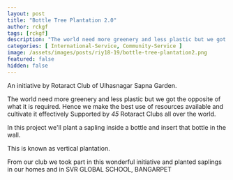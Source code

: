 ```yaml
---
layout: post
title: "Bottle Tree Plantation 2.0"
author: rckgf
tags: [rckgf]
description: "The world need more greenery and less plastic but we got the opposite of what it is required"
categories: [ International-Service, Community-Service ]
image: /assets/images/posts/riy18-19/bottle-tree-plantation2.png
featured: false
hidden: false
---
```


An initiative by Rotaract Club of Ulhasnagar Sapna Garden.

The world need more greenery and less plastic but we got the opposite of what it is required. Hence we make the best use of resources available and cultivate it effectively Supported by *45* Rotaract Clubs all over the world.

In this project we'll plant a sapling inside a bottle and insert that bottle in the wall.

This is known as vertical plantation.

From our club we took part in this wonderful initiative and planted saplings in our homes and in SVR GLOBAL SCHOOL, BANGARPET
